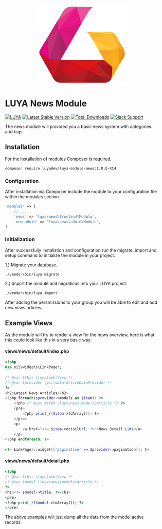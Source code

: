 <p align="center">
  <img src="https://raw.githubusercontent.com/luyadev/luya/master/docs/internals/images/luya_logo_rc4.png" alt="LUYA Logo"/>
</p>

# LUYA News Module

[![LUYA](https://img.shields.io/badge/Powered%20by-LUYA-brightgreen.svg)](https://luya.io)
[![Latest Stable Version](https://poser.pugx.org/luyadev/luya-module-news/v/stable)](https://packagist.org/packages/luyadev/luya-module-news)
[![Total Downloads](https://poser.pugx.org/luyadev/luya-module-news/downloads)](https://packagist.org/packages/luyadev/luya-module-news)
[![Slack Support](https://img.shields.io/badge/Slack-luyadev-yellowgreen.svg)](https://slack.luya.io/)

The news module will provided you a basic news system with categories and tags.

## Installation

For the installation of modules Composer is required.

```sh
composer require luyadev/luya-module-news:1.0.0-RC4
```

### Configuration

After installation via Composer include the module to your configuration file within the modules section.

```php
'modules' => [
    // ...
    'news' => 'luya\news\frontend\Module',
    'newsadmin' => 'luya\news\admin\Module',
]
```

### Initialization 

After successfully installation and configuration run the migrate, import and setup command to initialize the module in your project.

1.) Migrate your database.

```sh
./vendor/bin/luya migrate
```

2.) Import the module and migrations into your LUYA project.

```sh
./vendor/bin/luya import
```

After adding the persmissions to your group you will be able to edit and add new news articles.

## Example Views

As the module will try to render a view for the news overview, here is what this could look like this in a very basic way:

#### views/news/default/index.php

```php
<?php
use yii\widgets\LinkPager;

/* @var $this \luya\web\View */
/* @var $provider \yii\data\ActiveDataProvider */
?>
<h2>Latest News Articles</h2>
<?php foreach($provider->models as $item): ?>
    <?php /* @var $item \luya\news\models\Article */ ?>
    <pre>
        <?php print_r($item->toArray()); ?>
    </pre>
    <p>
        <a href="<?= $item->detailUrl; ?>">News Detail Link</a>
    </p>
<?php endforeach; ?>

<?= LinkPager::widget(['pagination' => $provider->pagination]); ?>
```

#### views/news/default/detail.php

```php
<?php
/* @var $this \luya\web\View */
/* @var $model \luya\news\models\Article */
?>
<h1><?= $model->title; ?></h1>
<pre>
<?php print_r($model->toArray()); ?>
</pre>
```

The above examples will just dump all the data from the model active records.
